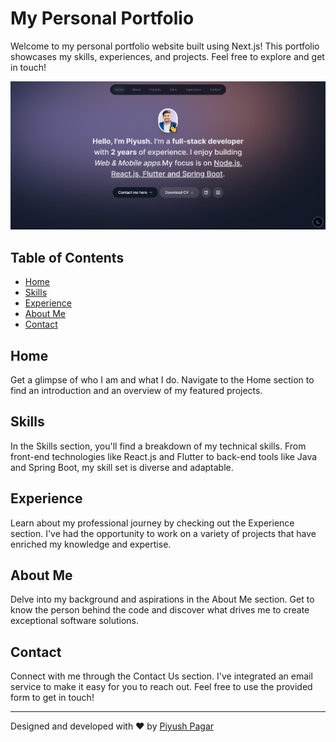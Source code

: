# My Personal Portfolio

Welcome to my personal portfolio website built using Next.js! This portfolio showcases my skills, experiences, and projects. Feel free to explore and get in touch!

![Portfolio Preview](portfoliodark.png)

## Table of Contents

- [Home](#home)
- [Skills](#skills)
- [Experience](#experience)
- [About Me](#about-me)
- [Contact](#contact)

## Home

Get a glimpse of who I am and what I do. Navigate to the Home section to find an introduction and an overview of my featured projects.

## Skills

In the Skills section, you'll find a breakdown of my technical skills. From front-end technologies like React.js and Flutter to back-end tools like Java and Spring Boot, my skill set is diverse and adaptable.

## Experience

Learn about my professional journey by checking out the Experience section. I've had the opportunity to work on a variety of projects that have enriched my knowledge and expertise.

## About Me

Delve into my background and aspirations in the About Me section. Get to know the person behind the code and discover what drives me to create exceptional software solutions.

## Contact

Connect with me through the Contact Us section. I've integrated an email service to make it easy for you to reach out. Feel free to use the provided form to get in touch!

---

Designed and developed with ❤️ by [Piyush Pagar](https://yourwebsite.com)
